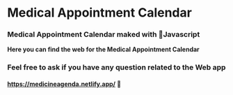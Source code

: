 # Medical Appointment Calendar
### **Medical Appointment Calendar maked with 🍦Javascript**

**Here you can find the web for the Medical Appointment Calendar**

### Feel free to ask if you have any question related to the Web app

#### https://medicineagenda.netlify.app/ 🐙
